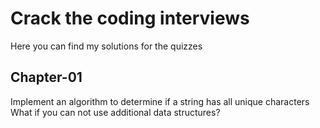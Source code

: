 # Crack the coding interviews

Here you can find my solutions for the quizzes

## Chapter-01

Implement an algorithm to determine if a string has all unique characters What if you can not use additional data structures?